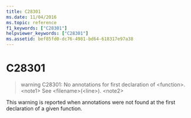 ```yaml
---
title: C28301
ms.date: 11/04/2016
ms.topic: reference
f1_keywords: ["C28301"]
helpviewer_keywords: ["C28301"]
ms.assetid: bef85fd0-dc76-4981-bd64-618317e97a38
---
```

# C28301

> warning C28301: No annotations for first declaration of \<function>.\<note1> See \<filename>(\<line>). \<note2>

This warning is reported when annotations were not found at the first declaration of a given function.
